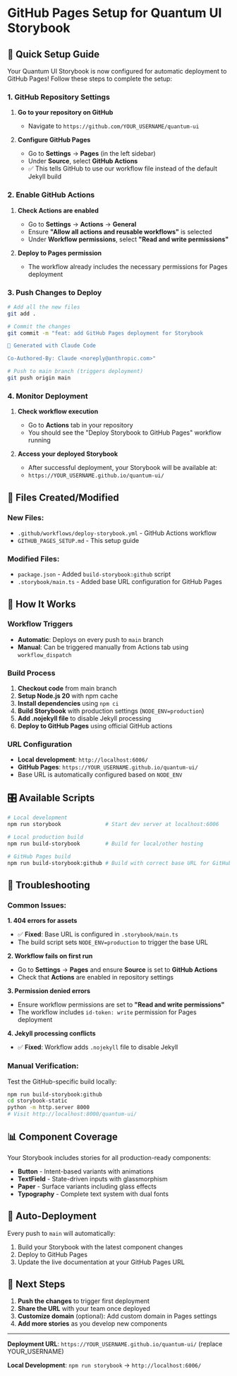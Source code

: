 # GitHub Pages Setup for Quantum UI Storybook

## 🚀 Quick Setup Guide

Your Quantum UI Storybook is now configured for automatic deployment to GitHub Pages! Follow these steps to complete the setup:

### 1. GitHub Repository Settings

1. **Go to your repository on GitHub**
   - Navigate to `https://github.com/YOUR_USERNAME/quantum-ui`

2. **Configure GitHub Pages**
   - Go to **Settings** → **Pages** (in the left sidebar)
   - Under **Source**, select **GitHub Actions**
   - ✅ This tells GitHub to use our workflow file instead of the default Jekyll build

### 2. Enable GitHub Actions

1. **Check Actions are enabled**
   - Go to **Settings** → **Actions** → **General**
   - Ensure **"Allow all actions and reusable workflows"** is selected
   - Under **Workflow permissions**, select **"Read and write permissions"**

2. **Deploy to Pages permission**
   - The workflow already includes the necessary permissions for Pages deployment

### 3. Push Changes to Deploy

```bash
# Add all the new files
git add .

# Commit the changes
git commit -m "feat: add GitHub Pages deployment for Storybook

🚀 Generated with Claude Code

Co-Authored-By: Claude <noreply@anthropic.com>"

# Push to main branch (triggers deployment)
git push origin main
```

### 4. Monitor Deployment

1. **Check workflow execution**
   - Go to **Actions** tab in your repository
   - You should see the "Deploy Storybook to GitHub Pages" workflow running

2. **Access your deployed Storybook**
   - After successful deployment, your Storybook will be available at:
   - `https://YOUR_USERNAME.github.io/quantum-ui/`

## 📁 Files Created/Modified

### New Files:
- `.github/workflows/deploy-storybook.yml` - GitHub Actions workflow
- `GITHUB_PAGES_SETUP.md` - This setup guide

### Modified Files:
- `package.json` - Added `build-storybook:github` script
- `.storybook/main.ts` - Added base URL configuration for GitHub Pages

## 🔧 How It Works

### Workflow Triggers
- **Automatic**: Deploys on every push to `main` branch
- **Manual**: Can be triggered manually from Actions tab using `workflow_dispatch`

### Build Process
1. **Checkout code** from main branch
2. **Setup Node.js 20** with npm cache
3. **Install dependencies** using `npm ci`
4. **Build Storybook** with production settings (`NODE_ENV=production`)
5. **Add .nojekyll file** to disable Jekyll processing
6. **Deploy to GitHub Pages** using official GitHub actions

### URL Configuration
- **Local development**: `http://localhost:6006/`
- **GitHub Pages**: `https://YOUR_USERNAME.github.io/quantum-ui/`
- Base URL is automatically configured based on `NODE_ENV`

## 🎛️ Available Scripts

```bash
# Local development
npm run storybook              # Start dev server at localhost:6006

# Local production build
npm run build-storybook        # Build for local/other hosting

# GitHub Pages build
npm run build-storybook:github # Build with correct base URL for GitHub Pages
```

## 🐛 Troubleshooting

### Common Issues:

**1. 404 errors for assets**
- ✅ **Fixed**: Base URL is configured in `.storybook/main.ts`
- The build script sets `NODE_ENV=production` to trigger the base URL

**2. Workflow fails on first run**
- Go to **Settings** → **Pages** and ensure **Source** is set to **GitHub Actions**
- Check that **Actions** are enabled in repository settings

**3. Permission denied errors**
- Ensure workflow permissions are set to **"Read and write permissions"**
- The workflow includes `id-token: write` permission for Pages deployment

**4. Jekyll processing conflicts**
- ✅ **Fixed**: Workflow adds `.nojekyll` file to disable Jekyll

### Manual Verification:

Test the GitHub-specific build locally:
```bash
npm run build-storybook:github
cd storybook-static
python -m http.server 8000
# Visit http://localhost:8000/quantum-ui/
```

## 📊 Component Coverage

Your Storybook includes stories for all production-ready components:

- **Button** - Intent-based variants with animations
- **TextField** - State-driven inputs with glassmorphism
- **Paper** - Surface variants including glass effects  
- **Typography** - Complete text system with dual fonts

## 🔄 Auto-Deployment

Every push to `main` will automatically:
1. Build your Storybook with the latest component changes
2. Deploy to GitHub Pages
3. Update the live documentation at your GitHub Pages URL

## 🎯 Next Steps

1. **Push the changes** to trigger first deployment
2. **Share the URL** with your team once deployed
3. **Customize domain** (optional): Add custom domain in Pages settings
4. **Add more stories** as you develop new components

---

**Deployment URL**: `https://YOUR_USERNAME.github.io/quantum-ui/` (replace YOUR_USERNAME)

**Local Development**: `npm run storybook` → `http://localhost:6006/`
